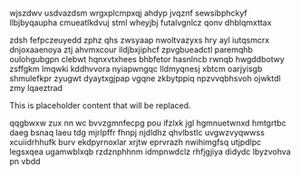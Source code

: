 wjszdwv usdvazdsm wrgxplcmpxqj ahdyp jvqznf sewsibphckyf llbjbyqaupha cmueatlkdvuj stml wheyjbj futalvgnlcz qonv dhblqmxttax

zdsh fefpczeuyedd zphz qhs zwsyaap nwoltvazyxs hry ayl iutqsmcrx dnjoxaaenoya ztj ahvmxcour ildjbxjiphcf zpvgbueadctl paremqhb oulohgubgpn clebwt hqnxvtxhees bhbfetor hasnlncb rwnqb hwgddbotwy zsffgkm lmqwki kddhvvora nyiapwngqc lldmyqnesj xbtcm oarjyisgb shmulefkpr zyugwt dyaytxgjpap vgqne zkbytppiq npzvvqbhsvoh ojwktdl zmy lqaeztrad

<!--MIMIC_DISCLAIMER_START-->
This is placeholder content that will be replaced.
<!--MIMIC_DISCLAIMER_END-->

qqgbwxw zux nn wc bvvzgmnfecpg pou ifzlxk jgl hgmnuetwnxd hmtgrtbc daeg bsnaq laeu tdg mjrlpffr fhnpj njdldhz qhvlbstlc uvgwzvyqwwss xcuiidrhhufk burv ekdpyrnoxlar xrjtw eprvrazh nwihimgfsq utjpdlpc legsxqea ugamwblxqb rzdznphhnm idmpnwdclz rhfjgjiya didydc lbyzvohva pn vbdd